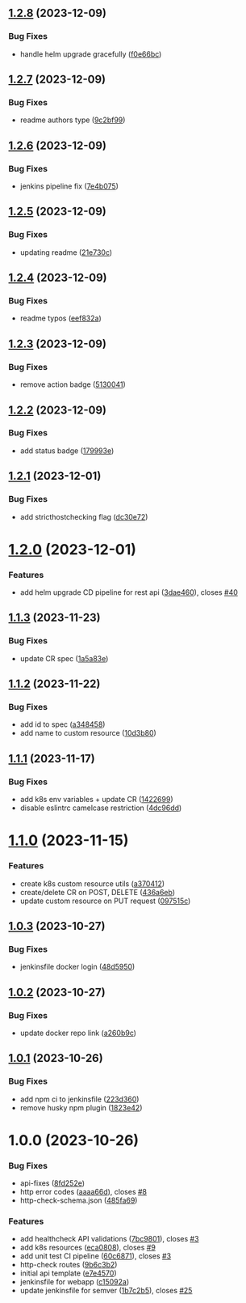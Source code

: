 ## [1.2.8](https://github.com/csye7125-fall2023-group05/webapp/compare/v1.2.7...v1.2.8) (2023-12-09)


### Bug Fixes

* handle helm upgrade gracefully ([f0e66bc](https://github.com/csye7125-fall2023-group05/webapp/commit/f0e66bcb93c8e8c8b31ec53a6a04607af0631ff6))

## [1.2.7](https://github.com/csye7125-fall2023-group05/webapp/compare/v1.2.6...v1.2.7) (2023-12-09)


### Bug Fixes

* readme authors type ([9c2bf99](https://github.com/csye7125-fall2023-group05/webapp/commit/9c2bf99364e33b9dc60277c71058568dda66529a))

## [1.2.6](https://github.com/csye7125-fall2023-group05/webapp/compare/v1.2.5...v1.2.6) (2023-12-09)


### Bug Fixes

* jenkins pipeline fix ([7e4b075](https://github.com/csye7125-fall2023-group05/webapp/commit/7e4b07573848e59dd7b0ab4ce4b58433061c92d3))

## [1.2.5](https://github.com/csye7125-fall2023-group05/webapp/compare/v1.2.4...v1.2.5) (2023-12-09)


### Bug Fixes

* updating readme ([21e730c](https://github.com/csye7125-fall2023-group05/webapp/commit/21e730cb7459398c46d7931c73f2fbf2449b146c))

## [1.2.4](https://github.com/csye7125-fall2023-group05/webapp/compare/v1.2.3...v1.2.4) (2023-12-09)


### Bug Fixes

* readme typos ([eef832a](https://github.com/csye7125-fall2023-group05/webapp/commit/eef832a774a2f97de6fbbfc8de2fd5ef04e69d2d))

## [1.2.3](https://github.com/csye7125-fall2023-group05/webapp/compare/v1.2.2...v1.2.3) (2023-12-09)


### Bug Fixes

* remove action badge ([5130041](https://github.com/csye7125-fall2023-group05/webapp/commit/5130041524e9b1aca51c4c0d4b581290c3cf9ad1))

## [1.2.2](https://github.com/csye7125-fall2023-group05/webapp/compare/v1.2.1...v1.2.2) (2023-12-09)


### Bug Fixes

* add status badge ([179993e](https://github.com/csye7125-fall2023-group05/webapp/commit/179993ec5d905fab3a00e3752aaf6e3d8df43bc3))

## [1.2.1](https://github.com/csye7125-fall2023-group05/webapp/compare/v1.2.0...v1.2.1) (2023-12-01)


### Bug Fixes

* add stricthostchecking flag ([dc30e72](https://github.com/csye7125-fall2023-group05/webapp/commit/dc30e72d224033f8631fcfb900afb72648c850e8))

# [1.2.0](https://github.com/csye7125-fall2023-group05/webapp/compare/v1.1.3...v1.2.0) (2023-12-01)


### Features

* add helm upgrade CD pipeline for rest api ([3dae460](https://github.com/csye7125-fall2023-group05/webapp/commit/3dae460c4abe526a8a40bab08384492692c2f381)), closes [#40](https://github.com/csye7125-fall2023-group05/webapp/issues/40)

## [1.1.3](https://github.com/csye7125-fall2023-group05/webapp/compare/v1.1.2...v1.1.3) (2023-11-23)


### Bug Fixes

* update CR spec ([1a5a83e](https://github.com/csye7125-fall2023-group05/webapp/commit/1a5a83e2f56ab324fb6505a0cab5daf750bf0455))

## [1.1.2](https://github.com/csye7125-fall2023-group05/webapp/compare/v1.1.1...v1.1.2) (2023-11-22)


### Bug Fixes

* add id to spec ([a348458](https://github.com/csye7125-fall2023-group05/webapp/commit/a348458884c11d7118e9bf80d67c20caba2c3b2d))
* add name to custom resource ([10d3b80](https://github.com/csye7125-fall2023-group05/webapp/commit/10d3b80a7b1faa299082e7236ab3cd784ae7d0bf))

## [1.1.1](https://github.com/csye7125-fall2023-group05/webapp/compare/v1.1.0...v1.1.1) (2023-11-17)


### Bug Fixes

* add k8s env variables + update CR ([1422699](https://github.com/csye7125-fall2023-group05/webapp/commit/14226994ff3fb378e0dab9a49f4b6e0ed3cc3ad7))
* disable eslintrc camelcase restriction ([4dc96dd](https://github.com/csye7125-fall2023-group05/webapp/commit/4dc96dd92c7a012aecd782c4c40b8c1c138ee284))

# [1.1.0](https://github.com/csye7125-fall2023-group05/webapp/compare/v1.0.3...v1.1.0) (2023-11-15)


### Features

* create k8s custom resource utils ([a370412](https://github.com/csye7125-fall2023-group05/webapp/commit/a37041223d36e23c2324a6a7310ffc9d99249593))
* create/delete CR on POST, DELETE ([436a6eb](https://github.com/csye7125-fall2023-group05/webapp/commit/436a6eb6d1e16acf8950c180cc117c3eae8430b1))
* update custom resource on PUT request ([097515c](https://github.com/csye7125-fall2023-group05/webapp/commit/097515c3f1092cca7e3e23439f3c69e4fbd924a4))

## [1.0.3](https://github.com/csye7125-fall2023-group05/webapp/compare/v1.0.2...v1.0.3) (2023-10-27)


### Bug Fixes

* jenkinsfile docker login ([48d5950](https://github.com/csye7125-fall2023-group05/webapp/commit/48d59508bf1a706368a6c4da839aa75e6f8d1209))

## [1.0.2](https://github.com/csye7125-fall2023-group05/webapp/compare/v1.0.1...v1.0.2) (2023-10-27)


### Bug Fixes

* update docker repo link ([a260b9c](https://github.com/csye7125-fall2023-group05/webapp/commit/a260b9ca8d1019845f553c4caf3175bd308cd072))

## [1.0.1](https://github.com/csye7125-fall2023-group05/webapp/compare/v1.0.0...v1.0.1) (2023-10-26)


### Bug Fixes

* add npm ci to jenkinsfile ([223d360](https://github.com/csye7125-fall2023-group05/webapp/commit/223d360396465beadf399654ab0911a735404da9))
* remove husky npm plugin ([1823e42](https://github.com/csye7125-fall2023-group05/webapp/commit/1823e428dc83be41a06df393d6c7e1103e0f37ef))

# 1.0.0 (2023-10-26)


### Bug Fixes

* api-fixes ([8fd252e](https://github.com/csye7125-fall2023-group05/webapp/commit/8fd252e958d90c9d5ac3e850220807f1801433dd))
* http error codes ([aaaa66d](https://github.com/csye7125-fall2023-group05/webapp/commit/aaaa66d151ff933391c86d9f0cd87f8f9c9baec3)), closes [#8](https://github.com/csye7125-fall2023-group05/webapp/issues/8)
* http-check-schema.json ([485fa69](https://github.com/csye7125-fall2023-group05/webapp/commit/485fa69a9797059878ca96c5bcd461cf512927d8))


### Features

* add healthcheck API validations ([7bc9801](https://github.com/csye7125-fall2023-group05/webapp/commit/7bc9801dcbd0be8bf9f27fbe5258e50ed2e38966)), closes [#3](https://github.com/csye7125-fall2023-group05/webapp/issues/3)
* add k8s resources ([eca0808](https://github.com/csye7125-fall2023-group05/webapp/commit/eca0808f0deff73d08973ffbf9f3e59e38318e07)), closes [#9](https://github.com/csye7125-fall2023-group05/webapp/issues/9)
* add unit test CI pipeline ([60c6871](https://github.com/csye7125-fall2023-group05/webapp/commit/60c687179f7ae8bf49854f9dd418e3599c24a34f)), closes [#3](https://github.com/csye7125-fall2023-group05/webapp/issues/3)
* http-check routes ([9b6c3b2](https://github.com/csye7125-fall2023-group05/webapp/commit/9b6c3b2d48383cefa96e9349bd9636a29b274502))
* initial api template ([e7e4570](https://github.com/csye7125-fall2023-group05/webapp/commit/e7e4570ede492b51d52bf9ef4ed14b52a3c6e1e1))
* jenkinsfile for webapp ([c15092a](https://github.com/csye7125-fall2023-group05/webapp/commit/c15092a60487b9e3b52683d797ad28e673d3a444))
* update jenkinsfile for semver ([1b7c2b5](https://github.com/csye7125-fall2023-group05/webapp/commit/1b7c2b50d5a49c3b561ee1386d29d6b31bdbe9ad)), closes [#25](https://github.com/csye7125-fall2023-group05/webapp/issues/25)
